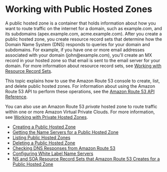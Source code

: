 # Working with Public Hosted Zones<a name="AboutHZWorkingWith"></a>

A public hosted zone is a container that holds information about how you want to route traffic on the internet for a domain, such as example\.com, and its subdomains \(apex\.example\.com, acme\.example\.com\)\. After you create a public hosted zone, you create resource record sets that determine how the Domain Name System \(DNS\) responds to queries for your domain and subdomains\. For example, if you have one or more email addresses associated with your domain \(john@example\.com\), you'll create an MX record in your hosted zone so that email is sent to the email server for your domain\. For more information about resource record sets, see [Working with Resource Record Sets](rrsets-working-with.md)\.

This topic explains how to use the Amazon Route 53 console to create, list, and delete public hosted zones\. For information about using the Amazon Route 53 API to perform these operations, see the [Amazon Route 53 API Reference](http://docs.aws.amazon.com/Route53/latest/APIReference/)\.

You can also use an Amazon Route 53 *private* hosted zone to route traffic within one or more Amazon Virtual Private Clouds\. For more information, see [Working with Private Hosted Zones](hosted-zones-private.md)\.


+ [Creating a Public Hosted Zone](CreatingHostedZone.md)
+ [Getting the Name Servers for a Public Hosted Zone](GetInfoAboutHostedZone.md)
+ [Listing Public Hosted Zones](ListInfoOnHostedZone.md)
+ [Deleting a Public Hosted Zone](DeleteHostedZone.md)
+ [Checking DNS Responses from Amazon Route 53](dns-test.md)
+ [Configuring White Label Name Servers](white-label-name-servers.md)
+ [NS and SOA Resource Record Sets that Amazon Route 53 Creates for a Public Hosted Zone](SOA-NSrecords.md)